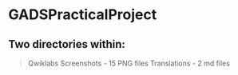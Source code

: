 # GADSPracticalProject

## Two directories within:
> Qwiklabs Screenshots - 15 PNG files
> Translations - 2 md files

